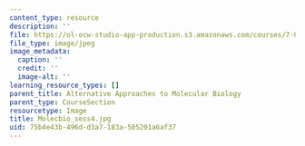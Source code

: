 ```yaml
---
content_type: resource
description: ''
file: https://ol-ocw-studio-app-production.s3.amazonaws.com/courses/7-01sc-fundamentals-of-biology-fall-2011/75b4e43b496dd3a7183a505201a6af37_Molecbio_sess4.jpg
file_type: image/jpeg
image_metadata:
  caption: ''
  credit: ''
  image-alt: ''
learning_resource_types: []
parent_title: Alternative Approaches to Molecular Biology
parent_type: CourseSection
resourcetype: Image
title: Molecbio_sess4.jpg
uid: 75b4e43b-496d-d3a7-183a-505201a6af37
---
```

